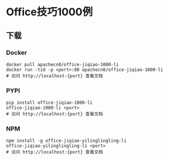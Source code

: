 # Office技巧1000例

## 下载

### Docker

```
docker pull apachecn0/office-jiqiao-1000-li
docker run -tid -p <port>:80 apachecn0/office-jiqiao-1000-li
# 访问 http://localhost:{port} 查看文档
```

### PYPI

```
pip install office-jiqiao-1000-li
office-jiqiao-1000-li <port>
# 访问 http://localhost:{port} 查看文档
```

### NPM

```
npm install -g office-jiqiao-yilinglingling-li
office-jiqiao-yilinglingling-li <port>
# 访问 http://localhost:{port} 查看文档
```
